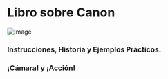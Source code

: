 # Libro sobre Canon

![image](https://user-images.githubusercontent.com/124466958/227012415-9871cd61-ffd8-466a-87b1-366933981191.png)

### Instrucciones, Historia y Ejemplos Prácticos.

### ¡Cámara! y ¡Acción!
